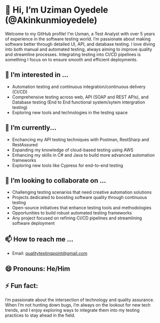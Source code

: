 # 👋 Hi, I’m Uziman Oyedele (@Akinkunmioyedele)

Welcome to my GitHub profile! I'm Usman, a Test Analyst with over 5 years of experience in the software testing world. I’m passionate about making software better through detailed UI, API, and database testing. I love diving into both manual and automated testing, always aiming to improve quality and streamline processes. Integrating testing into CI/CD pipelines is something I focus on to ensure smooth and efficient deployments.


## 👀 I’m interested in ...
- Automation testing and continuous integration/continuous delivery (CI/CD)
- Comprehensive testing across web, API (SOAP and REST APIs), and Database testing (End to End functional system/sytem intergration testing)
- Exploring new tools and technologies in the testing space

## 🌱 I’m currently...
- Enchancing my API testing techniques with Postman, RestSharp and RestAssured
- Expanding my knowledge of cloud-based testing using AWS
- Enhancing my skills in C# and Java to build more advanced automation frameworks
- Exploring new tools like Cypress for end-to-end testing

## 💞️ I’m looking to collaborate on ...
- Challenging testing scenarios that need creative automation solutions
- Projects dedicated to boosting software quality through continuous testing
- Open-source initiatives that enhance testing tools and methodologies
- Opportunities to build robust automated testing frameworks
- Any project focused on refining CI/CD pipelines and streamlining software deployment


## 📫 How to reach me ...
- Email: qualitytestingpoint@gmail.com


## 😄 Pronouns: He/Him

## ⚡ Fun fact:
I’m passionate about the intersection of technology and quality assurance. When I’m not hunting down bugs, I’m always on the lookout for new tech trends, and I enjoy exploring ways to integrate them into my testing practices to stay ahead in the field.
